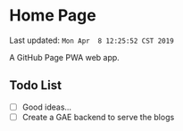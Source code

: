 # Home Page

Last updated: `Mon Apr  8 12:25:52 CST 2019`

A GitHub Page PWA web app.

## Todo List

- [ ] Good ideas...
- [ ] Create a GAE backend to serve the blogs
